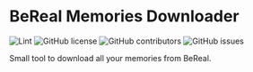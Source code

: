 # BeReal Memories Downloader

![Lint](https://github.com/martin3398/bereal-memories-downloader/workflows/lint/badge.svg)
![GitHub license](https://img.shields.io/github/license/martin3398/bereal-memories-downloader.svg)
![GitHub contributors](https://img.shields.io/github/contributors/martin3398/bereal-memories-downloader.svg)
![GitHub issues](https://img.shields.io/github/issues/martin3398/bereal-memories-downloader.svg)

Small tool to download all your memories from BeReal.
